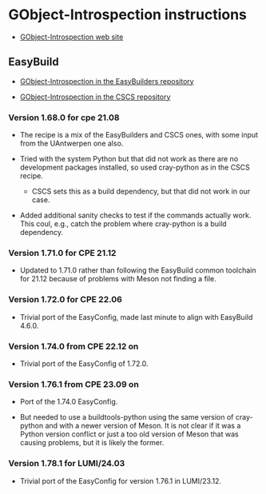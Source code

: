 # GObject-Introspection instructions

  * [GObject-Introspection web site](https://gi.readthedocs.io/en/latest/)


## EasyBuild

  * [GObject-Introspection in the EasyBuilders repository](https://github.com/easybuilders/easybuild-easyconfigs/tree/develop/easybuild/easyconfigs/g/GObject-Introspection)

  * [GObject-Introspection in the CSCS repository](https://github.com/eth-cscs/production/tree/master/easybuild/easyconfigs/g/GObject-Introspection)



### Version 1.68.0 for cpe 21.08

  * The recipe is a mix of the EasyBuilders and CSCS ones, with some input from
    the UAntwerpen one also.

  * Tried with the system Python but that did not work as there are no development
    packages installed, so used cray-python as in the CSCS recipe.

      * CSCS sets this as a build dependency, but that did not work in our case.

  * Added additional sanity checks to test if the commands actually work. This coul,
    e.g., catch the problem where cray-python is a build dependency.


### Version 1.71.0 for CPE 21.12

  * Updated to 1.71.0 rather than following the EasyBuild common toolchain for 21.12
    because of problems with Meson not finding a file.


### Version 1.72.0 for CPE 22.06

  * Trivial port of the EasyConfig, made last minute to align with EasyBuild 4.6.0.

  
### Version 1.74.0 from CPE 22.12 on

  * Trivial port of the EasyConfig of 1.72.0.


### Version 1.76.1 from CPE 23.09 on

  * Port of the 1.74.0 EasyConfig.

  * But needed to use a buildtools-python using the same version of cray-python
    and with a newer version of Meson. It is not clear if it was a Python version
    conflict or just a too old version of Meson that was causing problems, but
    it is likely the former.


### Version 1.78.1 for LUMI/24.03

  * Trivial port of the EasyConfig for version 1.76.1 in LUMI/23.12.
